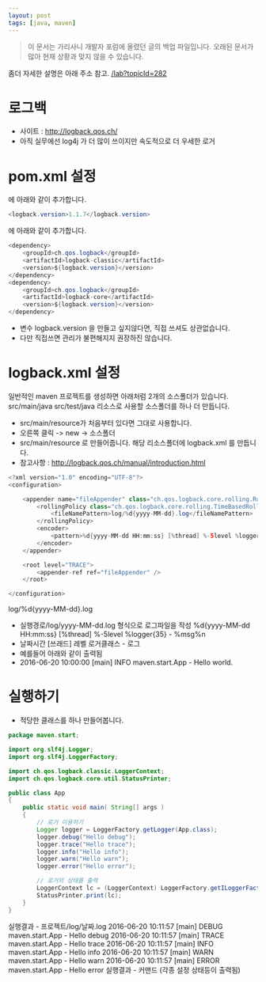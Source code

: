 ```yaml
---
layout: post
tags: [java, maven]
---
```


> 이 문서는 가리사니 개발자 포럼에 올렸던 글의 백업 파일입니다.
오래된 문서가 많아 현재 상황과 맞지 않을 수 있습니다.


좀더 자세한 설명은 아래 주소 참고.
[/lab?topicId=282](/lab?topicId=282)

# 로그백
- 사이트 : http://logback.qos.ch/
- 아직 실무에선 log4j 가 더 많이 쓰이지만 속도적으로 더 우세한 로거


# pom.xml 설정
<properties> 에 아래와 같이 추가합니다.
``` java
<logback.version>1.1.7</logback.version>
```
<dependencies> 에 아래와 같이 추가합니다.
``` java
<dependency>
	<groupId>ch.qos.logback</groupId>
	<artifactId>logback-classic</artifactId>
	<version>${logback.version}</version>
</dependency>
<dependency>
	<groupId>ch.qos.logback</groupId>
	<artifactId>logback-core</artifactId>
	<version>${logback.version}</version>
</dependency>
```
- 변수 logback.version 을 만들고 싶지않다면, 직접 쓰셔도 상관없습니다.
- 다만 직접쓰면 관리가 불편해지지 권장하진 않습니다.


# logback.xml 설정
일반적인 maven 프로젝트를 생성하면 아래처럼 2개의 소스폴더가 있습니다.
src/main/java
src/test/java
리소스로 사용할 소스폴더를 하나 더 만듭니다.
- src/main/resource가 처음부터 있다면 그대로 사용합니다.
- 오른쪽 클릭 -> new -> 소스폴더
- src/main/resource 로 만들어줍니다.
해당 리소스폴더에 logback.xml 를 만듭니다.
- 참고사항 : http://logback.qos.ch/manual/introduction.html
``` java
<?xml version="1.0" encoding="UTF-8"?>
<configuration>

	<appender name="fileAppender" class="ch.qos.logback.core.rolling.RollingFileAppender">
		<rollingPolicy class="ch.qos.logback.core.rolling.TimeBasedRollingPolicy">
			<fileNamePattern>log/%d{yyyy-MM-dd}.log</fileNamePattern>
		</rollingPolicy>
		<encoder>
			<pattern>%d{yyyy-MM-dd HH:mm:ss} [%thread] %-5level %logger{35} - %msg%n</pattern>
		</encoder>
	</appender>

	<root level="TRACE">
		<appender-ref ref="fileAppender" />
	</root>

</configuration>
```
<fileNamePattern>log/%d{yyyy-MM-dd}.log</fileNamePattern>
- 실행경로/log/yyyy-MM-dd.log 형식으로 로그파일을 작성
<pattern>%d{yyyy-MM-dd HH:mm:ss} [%thread] %-5level %logger{35} - %msg%n</pattern>
- 날짜시간 [쓰래드] 레벨 로거클래스 - 로그
- 예를들어 아래와 같이 출력됨
- 2016-06-20 10:00:00 [main] INFO  maven.start.App - Hello world.


# 실행하기
- 적당한 클래스를 하나 만들어봅니다.
``` java
package maven.start;

import org.slf4j.Logger;
import org.slf4j.LoggerFactory;

import ch.qos.logback.classic.LoggerContext;
import ch.qos.logback.core.util.StatusPrinter;

public class App
{
    public static void main( String[] args )
    {
    	// 로거 이용하기
    	Logger logger = LoggerFactory.getLogger(App.class);
    	logger.debug("Hello debug");
    	logger.trace("Hello trace");
    	logger.info("Hello info");
    	logger.warn("Hello warn");
    	logger.error("Hello error");

        // 로거의 상태를 출력
        LoggerContext lc = (LoggerContext) LoggerFactory.getILoggerFactory();
        StatusPrinter.print(lc);
    }
}
```
실행결과 - 프로젝트/log/날짜.log
2016-06-20 10:11:57 [main] DEBUG maven.start.App - Hello debug
2016-06-20 10:11:57 [main] TRACE maven.start.App - Hello trace
2016-06-20 10:11:57 [main] INFO  maven.start.App - Hello info
2016-06-20 10:11:57 [main] WARN  maven.start.App - Hello warn
2016-06-20 10:11:57 [main] ERROR maven.start.App - Hello error
실행결과 - 커맨드
(각종 설정 상태등이 출력됨)